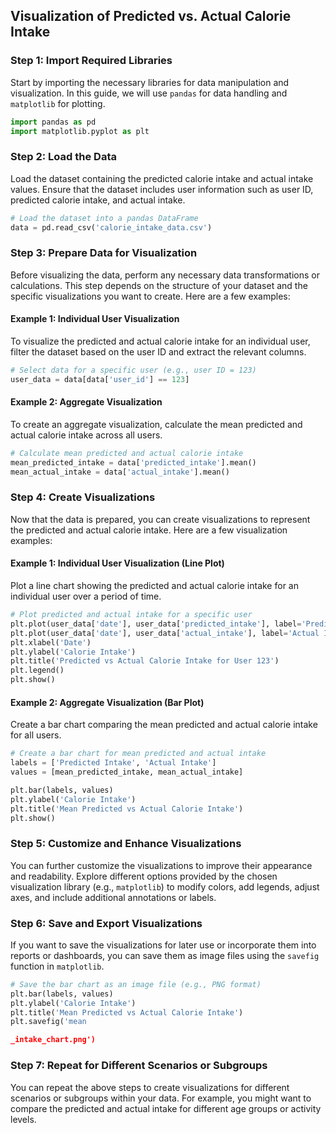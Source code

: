##  Visualization of Predicted vs. Actual Calorie Intake

### Step 1: Import Required Libraries
Start by importing the necessary libraries for data manipulation and visualization. In this guide, we will use `pandas` for data handling and `matplotlib` for plotting.

```python
import pandas as pd
import matplotlib.pyplot as plt
```

### Step 2: Load the Data
Load the dataset containing the predicted calorie intake and actual intake values. Ensure that the dataset includes user information such as user ID, predicted calorie intake, and actual intake.

```python
# Load the dataset into a pandas DataFrame
data = pd.read_csv('calorie_intake_data.csv')
```

### Step 3: Prepare Data for Visualization
Before visualizing the data, perform any necessary data transformations or calculations. This step depends on the structure of your dataset and the specific visualizations you want to create. Here are a few examples:

#### Example 1: Individual User Visualization
To visualize the predicted and actual calorie intake for an individual user, filter the dataset based on the user ID and extract the relevant columns.

```python
# Select data for a specific user (e.g., user ID = 123)
user_data = data[data['user_id'] == 123]
```

#### Example 2: Aggregate Visualization
To create an aggregate visualization, calculate the mean predicted and actual calorie intake across all users.

```python
# Calculate mean predicted and actual calorie intake
mean_predicted_intake = data['predicted_intake'].mean()
mean_actual_intake = data['actual_intake'].mean()
```

### Step 4: Create Visualizations
Now that the data is prepared, you can create visualizations to represent the predicted and actual calorie intake. Here are a few visualization examples:

#### Example 1: Individual User Visualization (Line Plot)
Plot a line chart showing the predicted and actual calorie intake for an individual user over a period of time.

```python
# Plot predicted and actual intake for a specific user
plt.plot(user_data['date'], user_data['predicted_intake'], label='Predicted Intake')
plt.plot(user_data['date'], user_data['actual_intake'], label='Actual Intake')
plt.xlabel('Date')
plt.ylabel('Calorie Intake')
plt.title('Predicted vs Actual Calorie Intake for User 123')
plt.legend()
plt.show()
```

#### Example 2: Aggregate Visualization (Bar Plot)
Create a bar chart comparing the mean predicted and actual calorie intake for all users.

```python
# Create a bar chart for mean predicted and actual intake
labels = ['Predicted Intake', 'Actual Intake']
values = [mean_predicted_intake, mean_actual_intake]

plt.bar(labels, values)
plt.ylabel('Calorie Intake')
plt.title('Mean Predicted vs Actual Calorie Intake')
plt.show()
```

### Step 5: Customize and Enhance Visualizations
You can further customize the visualizations to improve their appearance and readability. Explore different options provided by the chosen visualization library (e.g., `matplotlib`) to modify colors, add legends, adjust axes, and include additional annotations or labels.

### Step 6: Save and Export Visualizations
If you want to save the visualizations for later use or incorporate them into reports or dashboards, you can save them as image files using the `savefig` function in `matplotlib`.

```python
# Save the bar chart as an image file (e.g., PNG format)
plt.bar(labels, values)
plt.ylabel('Calorie Intake')
plt.title('Mean Predicted vs Actual Calorie Intake')
plt.savefig('mean

_intake_chart.png')
```

### Step 7: Repeat for Different Scenarios or Subgroups
You can repeat the above steps to create visualizations for different scenarios or subgroups within your data. For example, you might want to compare the predicted and actual intake for different age groups or activity levels.

